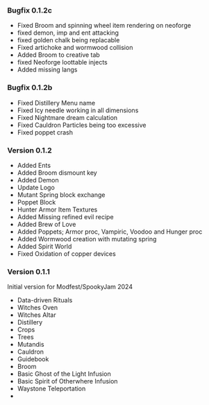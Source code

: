 ### Bugfix 0.1.2c
- Fixed Broom and spinning wheel item rendering on neoforge
- fixed demon, imp and ent attacking
- fixed golden chalk being replacable
- Fixed artichoke and wormwood collision
- Added Broom to creative tab
- fixed Neoforge loottable injects
- Added missing langs

### Bugfix 0.1.2b
- Fixed Distillery Menu name
- Fixed Icy needle working in all dimensions
- Fixed Nightmare dream calculation
- Fixed Cauldron Particles being too excessive
- Fixed poppet crash

### Version 0.1.2

- Added Ents
- Added Broom dismount key
- Added Demon
- Update Logo
- Mutant Spring block exchange
- Poppet Block
- Hunter Armor Item Textures
- Added Missing refined evil recipe
- Added Brew of Love
- Added Poppets; Armor proc, Vampiric, Voodoo and Hunger proc
- Added Wormwood creation with mutating spring
- Added Spirit World
- Fixed Oxidation of copper devices

### Version 0.1.1
Initial version for Modfest/SpookyJam 2024

- Data-driven Rituals
- Witches Oven
- Witches Altar
- Distillery
- Crops
- Trees
- Mutandis
- Cauldron
- Guidebook
- Broom
- Basic Ghost of the Light Infusion
- Basic Spirit of Otherwhere Infusion
- Waystone Teleportation
- 
